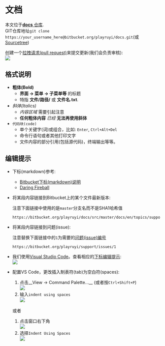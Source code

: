 # 文档

本文位于[__docs__ 仓库](https://bitbucket.org/playruyi/docs).  
GIT仓库地址`git clone https://your_username_here@bitbucket.org/playruyi/docs.git`(或[Sourcetree](https://www.sourcetreeapp.com/))

创建一个[拉拽请求(pull request)](https://bitbucket.org/playruyi/docs/pull-requests/)来提交更新(我们会负责审核):  
![](/docs/img/pull_requests.png)

## 格式说明

- __粗体(Bold)__
	- __界面 -> 菜单 -> 子菜单等__ 的标题 
	- 特指 __文件/路径/__ 或 __文件名.txt__.
- _斜体(Italics)_
	- _内容区域_ 需要引起注意
	- __任何粗体内容__ _已经_ __无法再使用斜体__
- `代码块(code)`
	- 单个关键字(词)或组合，比如: `Enter`, `Ctrl+Alt+Del`
	- 命令行语句或者其他打印文字
	- 文件内容的部分引用(包括源代码)，终端输出等等。

## 编辑提示

- 下标(markdown)参考:
	- [Bitbucket下标(markdown)说明](https://bitbucket.org/tutorials/markdowndemo/overview)
	- [Daring Fireball](https://daringfireball.net/projects/markdown/syntax)

- 将某段内容链接到Bitbucket上的某个文件最新版本:

    注意下面链接中使用的是`master`分支名而不是SHA1哈希值

      https://bitbucket.org/playruyi/docs/src/master/docs/en/topics/support.md

- 将某段内容链接到问题(issue):

    注意替换下面链接中的`1`为需要的[问题(issue)编号](https://bitbucket.org/playruyi/support/issues?status=new&status=open)

      https://bitbucket.org/playruyi/support/issues/1

- 我们使用[Visual Studio Code](https://code.visualstudio.com/)。查看相应的[下标编辑提示](https://code.visualstudio.com/Docs/languages/markdown):  
![](/docs/img/docs_vs_code_preview.png)

- 配置VS Code，更改插入制表符(tab)为空白符(spaces):

	1. 点击__View -> Command Palette...__ (或者按`Ctrl+Shift+P`)  
	![](/docs/img/vscode_command.png)
	1. 输入`indent using spaces`  
	![](/docs/img/vscode_indent_using.png)

    或者

	1. 点击窗口右下角  
	![](/docs/img/vscode_lower_right.png)
	1. 选择`Indent Using Spaces`  
	![](/docs/img/vscode_spaces.png)